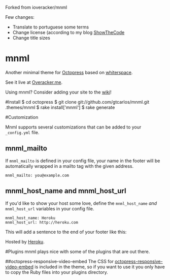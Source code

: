 Forked from ioveracker/mnml

Few changes:
- Translate to portuguese some terms
- Change license (according to my blog [ShowTheCode](http://www.showthecode.com.br)
- Change title sizes

mnml
====

Another minimal theme for [Octopress](http://octopress.org) based on [whiterspace](https://github.com/mjhea0/whiterspace).

See it live at [Overacker.me](http://overacker.me).

Using mnml?  Consider adding your site to the [wiki](https://github.com/ioveracker/mnml/wiki)!

#Install
    $ cd octopress
    $ git clone git://github.com/gtcarlos/mnml.git .themes/mnml
    $ rake install['mnml']
    $ rake generate
    
#Customization

Mnml supports several customizations that can be added to your `_config.yml` file.

## mnml_mailto
If `mnml_mailto` is defined in your config file, your name in the footer will be automatically wrapped in a mailto tag with the given address.

    mnml_mailto: you@example.com
    
## mnml_host_name and mnml_host_url
If you'd like to show your host some love, define the `mnml_host_name` *and* `mnml_host_url` variables in your config file.

    mnml_host_name: Heroku
    mnml_host_url: http://heroku.com
    
This will add a sentence to the end of your footer like this:

Hosted by [Heroku](http://heroku.com).

#Plugins
mnml plays nice with some of the plugins that are out there.

##octopress-responsive-video-embed
The CSS for [octopress-responsive-video-embed](https://github.com/optikfluffel/octopress-responsive-video-embed) is included in the theme, so if you want to use it you only have to copy the Ruby files into your plugins directory.
